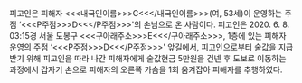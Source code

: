 피고인은 피해자 <<<내국인이름>>>C<<</내국인이름>>>(여, 53세)이 운영하는 주점 ‘<<<P주점>>>D<<</P주점>>>'의 손님으로 온 사람이다.
피고인은 2020. 6. 8. 03:15경 서울 도봉구 <<<구아래주소>>>E<<</구아래주소>>>, 1층에 있는 피해자 운영의 주점 ‘<<<P주점>>>D<<</P주점>>>' 앞길에서, 피고인으로부터 술값을 지급 받기 위해 피고인을 따라 나간 피해자에게 술값현금 5만원을 건넨 후 도보로 이동하는 과정에서 갑자기 손으로 피해자의 오른쪽 가슴을 1회 움켜잡아 피해자를 추행하였다.